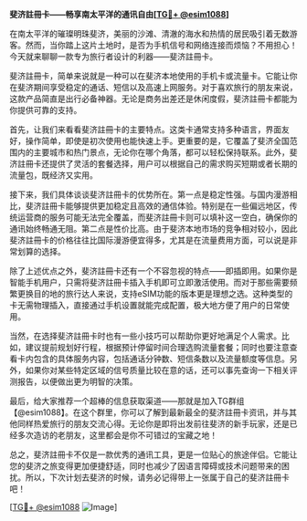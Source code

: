 **斐济註冊卡——畅享南太平洋的通讯自由[[TG💪+ @esim1088](https://t.me/s/esim1088)]**

在南太平洋的璀璨明珠斐济，美丽的沙滩、清澈的海水和热情的居民吸引着无数游客。然而，当你踏上这片土地时，是否为手机信号和网络连接而烦恼？不用担心！今天就来聊聊一款专为旅行者设计的利器——斐济註冊卡。

斐济註冊卡，简单来说就是一种可以在斐济本地使用的手机卡或流量卡。它能让你在斐济期间享受稳定的通话、短信以及高速上网服务。对于喜欢旅行的朋友来说，这款产品简直是出行必备神器。无论是商务出差还是休闲度假，斐济註冊卡都能为你提供可靠的支持。

首先，让我们来看看斐济註冊卡的主要特点。这类卡通常支持多种语言，界面友好，操作简单，即使是初次使用也能快速上手。更重要的是，它覆盖了斐济全国范围内的主要城市和热门景点，无论你在哪个角落，都可以轻松保持联系。此外，斐济註冊卡还提供了灵活的套餐选择，用户可以根据自己的需求购买短期或者长期的流量包，既经济又实用。

接下来，我们具体谈谈斐济註冊卡的优势所在。第一点是稳定性强。与国内漫游相比，斐济註冊卡能够提供更加稳定且高效的通信体验。特别是在一些偏远地区，传统运营商的服务可能无法完全覆盖，而斐济註冊卡则可以填补这一空白，确保你的通讯始终畅通无阻。第二点是性价比高。由于斐济本地市场的竞争相对较小，因此斐济註冊卡的价格往往比国际漫游便宜得多，尤其是在流量费用方面，可以说是非常划算的选择。

除了上述优点之外，斐济註冊卡还有一个不容忽视的特点——即插即用。如果你是智能手机用户，只需将斐济註冊卡插入手机即可立即激活使用。而对于那些需要频繁更换目的地的旅行达人来说，支持eSIM功能的版本更是理想之选。这种类型的卡无需物理插入，直接通过手机设置就能完成配置，极大地方便了用户的日常使用。

当然，在选择斐济註冊卡时也有一些小技巧可以帮助你更好地满足个人需求。比如，建议提前规划好行程，根据预计停留时间合理选购流量套餐；同时也要注意查看卡内包含的具体服务内容，包括通话分钟数、短信条数以及流量额度等信息。另外，如果你对某些特定区域的信号质量比较在意的话，还可以事先查询一下相关评测报告，以便做出更为明智的决策。

最后，给大家推荐一个超棒的信息获取渠道——那就是加入TG群组【@esim1088】。在这个群里，你可以了解到最新最全的斐济註冊卡资讯，并与其他同样热爱旅行的朋友交流心得。无论你是即将出发前往斐济的新手玩家，还是已经多次造访的老朋友，这里都会是你不可错过的宝藏之地！

总之，斐济註冊卡不仅是一款优秀的通讯工具，更是一位贴心的旅途伴侣。它能让您的斐济之旅变得更加便捷舒适，同时也减少了因语言障碍或技术问题带来的困扰。所以，下次计划去斐济的时候，请务必记得带上一张属于自己的斐济註冊卡吧！

[[TG💪+ @esim1088](https://t.me/s/esim1088) ![Image](https://i.postimg.cc/4NQfJmqS/Snipaste-2025-05-13-00-14-12.png)]